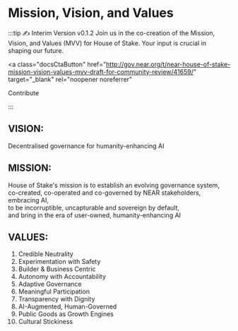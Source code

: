 # Mission, Vision, and Values

:::tip ✍️ Interim Version v0.1.2
Join us in the co-creation of the Mission, Vision, and Values (MVV) for House of Stake. Your input is crucial in shaping our future.

<!-- prettier-ignore-start -->
<a
class="docsCtaButton"
href="http://gov.near.org/t/near-house-of-stake-mission-vision-values-mvv-draft-for-community-review/41659/"
target="_blank"
rel="noopener noreferrer"

>
Contribute
</a>
<!-- prettier-ignore-end -->

:::

## VISION:
Decentralised governance for humanity-enhancing AI


## MISSION:
House of Stake's mission is to establish an evolving governance system,
<br/>co-created, co-operated and co-governed by NEAR stakeholders, embracing AI,
<br/>to be incorruptible, uncapturable and sovereign by default,
<br/>and bring in the era of user-owned, humanity-enhancing AI


## VALUES:

1.  Credible Neutrality
2.  Experimentation with Safety
3.  Builder & Business Centric
4.  Autonomy with Accountability
5.  Adaptive Governance
6.  Meaningful Participation
7.  Transparency with Dignity
8.  AI-Augmented, Human-Governed
9.  Public Goods as Growth Engines
10. Cultural Stickiness
